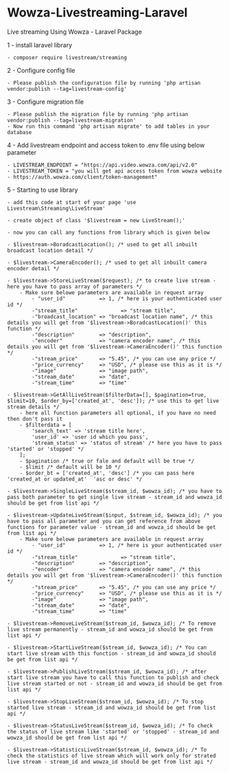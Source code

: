 # Wowza-Livestreaming-Laravel

Live streaming Using Wowza - Laravel Package

1 - install laravel library

    - composer require livestream/streaming

2 - Configure config file

    - Please publish the configuration file by running 'php artisan vendor:publish --tag=livestream-config'

3 - Configure migration file

    - Please publish the migration file by running 'php artisan vendor:publish --tag=livestream-migration'
    - Now run this command 'php artisan migrate' to add tables in your database

4 - Add livestream endpoint and access token to .env file using below parameter

    - LIVESTREAM_ENDPOINT = "https://api.video.wowza.com/api/v2.0"
    - LIVESTREAM_TOKEN = "you will get api access token from wowza website - https://auth.wowza.com/client/token-management"

5 - Starting to use library

    - add this code at start of your page 'use Livestream\Streaming\LiveStream'

    - create object of class '$livestream = new LiveStream();'

    - now you can call any functions from library which is given below

    - $livestream->BoradcastLocation(); /* used to get all inbuilt broadcast location detail */

    - $livestream->CameraEncoder(); /* used to get all inbuilt camera encoder detail */

    - $livestream->StoreLiveStream($request); /* to create live stream - here you have to pass array of parameters */
        - Make sure belowe parameters are available in request array
            - "user_id"           => 1, /* here is your authenticated user id */
            -"stream_title"              => "stream title",
            -"broadcast_location" => "broadcast location name", /* this details you will get from '$livestream->BoradcastLocation()' this function */
            -"description"        => "description",
            -"encoder"            => "camera encoder name", /* this details you will get from '$livestream->CameraEncoder()' this function */
            -"stream_price"       => "5.45", /* you can use any price */
            -"price_currency"     => "USD", /* please use this as it is */
            -"image"              => "image path",
            -"stream_date"        => "date",
            -"stream_time"        => "time"

    - $livestream->GetAllLiveStream($filterData=[], $pagination=true, $limit=10, $order_by=['created_at', 'desc']); /* use this to get live stream details */
        - here all function parameters all optional, if you have no need then don't pass it
        - $filterdata = [
            'search_text' => 'stream title here',
            'user_id' => 'user id which you pass',
            'stream_status' => 'status of stream' /* here you have to pass 'started' or 'stopped' */
        ];
        - $pagination /* true or fale and default will be true */
        - $limit /* default will be 10 */
        - $order_bt = ['created_at', 'desc'] /* you can pass here 'created_at or updated_at'  'asc or desc' */

    - $livestream->SingleLiveStream($stream_id, $wowza_id); /* you have to pass both parameter to get single live stream - stream_id and wowza_id should be get from list api */

    - $livestream->UpdateLiveStream($input, $stream_id, $wowza_id); /* you have to pass all parameter and you can get reference from above functions for parameter value - stream_id and wowza_id should be get from list api */
        - Make sure belowe parameters are available in request array
            - "user_id"           => 1, /* here is your authenticated user id */
            -"stream_title"              => "stream title",
            -"description"        => "description",
            -"encoder"            => "camera encoder name", /* this details you will get from '$livestream->CameraEncoder()' this function */
            -"stream_price"       => "5.45", /* you can use any price */
            -"price_currency"     => "USD", /* please use this as it is */
            -"image"              => "image path",
            -"stream_date"        => "date",
            -"stream_time"        => "time"

    - $livestream->RemoveLiveStream($stream_id, $wowza_id); /* To remove live stream permanently - stream_id and wowza_id should be get from list api */

    - $livestream->StartLiveStream($stream_id, $wowza_id); /* You can start live stream with this function - stream_id and wowza_id should be get from list api */

    - $livestream->PublishLiveStream($stream_id, $wowza_id); /* after start live stream you have to call this function to publish and check live stream started or not - stream_id and wowza_id should be get from list api */

    - $livestream->StopLiveStream($stream_id, $wowza_id); /* To stop started live stream - stream_id and wowza_id should be get from list api */

    - $livestream->StatusLiveStream($stream_id, $wowza_id); /* To check the status of live stream like 'started' or 'stopped' - stream_id and wowza_id should be get from list api */

    - $livestream->StatisticsLiveStream($stream_id, $wowza_id); /* To check the statistics of live stream which will work only for strated live stream - stream_id and wowza_id should be get from list api */